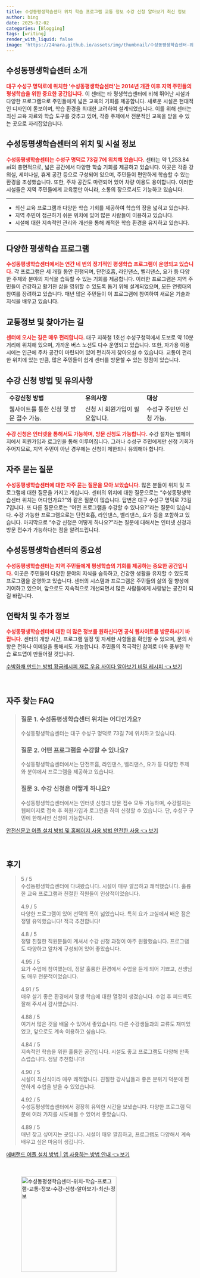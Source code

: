 ```yaml
---
title: 수성동평생학습센터 위치 학습 프로그램 교통 정보 수강 신청 알아보기 최신 정보
author: bing
date: 2025-02-02
categories: [Blogging]
tags: [writing]
render_with_liquid: false
image: 'https://24nara.github.io/assets/img/thumbnail/수성동평생학습센터-위치-학습-프로그램-교통-정보-수강-신청-알아보기-최신-정보.webp'
---
```



<h2 id='수성동평생학습센터소개'>수성동평생학습센터 소개</h2>

<p><b><span style="color: #ee2323;">대구 수성구 명덕로에 위치한 '수성동평생학습센터'는 2014년 개관 이후 지역 주민들의 평생학습을 위한 중요한 공간입니다.</span></b> 이 센터는 타 평생학습센터에 비해 뛰어난 시설과 다양한 프로그램으로 주민들에게 넓은 교육의 기회를 제공합니다. 새로운 시설은 현대적인 디자인이 돋보이며, 학습 환경을 최대한 고려하여 설계되었습니다. 이를 위해 센터는 최신 교육 자료와 학습 도구를 갖추고 있어, 각종 주제에서 전문적인 교육을 받을 수 있는 곳으로 자리잡았습니다.</p>

<h2 id='위치및시설정보'>수성동평생학습센터의 위치 및 시설 정보</h2>

<p><b><span style="color: #ee2323;">수성동평생학습센터는 수성구 명덕로 73길 7에 위치해 있습니다.</span></b> 센터는 약 1,253.84㎡의 총면적으로, 넓은 공간에서 다양한 학습 기회를 제공하고 있습니다. 이곳은 각종 강의실, 세미나실, 휴게 공간 등으로 구성되어 있으며, 주민들이 편안하게 학습할 수 있는 환경을 조성했습니다. 또한, 주차 공간도 마련되어 있어 차량 이용도 용이합니다. 이러한 시설들은 지역 주민들에게 교육뿐만 아니라, 소통의 장으로서도 기능하고 있습니다.</p>

<hr />

<ul>
    <li>최신 교육 프로그램과 다양한 학습 기회를 제공하여 학습의 장을 넓히고 있습니다.</li>
    <li>지역 주민이 접근하기 쉬운 위치에 있어 많은 사람들이 이용하고 있습니다.</li>
    <li>시설에 대한 지속적인 관리와 개선을 통해 쾌적한 학습 환경을 유지하고 있습니다.</li>
</ul>

<hr />

<h2 id='운영프로그램'>다양한 평생학습 프로그램</h2>

<p><b><span style="color: #ee2323;">수성동평생학습센터에서는 연간 네 번의 정기적인 평생학습 프로그램이 운영되고 있습니다.</span></b> 각 프로그램은 세 개월 동안 진행되며, 단전호흡, 라인댄스, 벨리댄스, 요가 등 다양한 주제와 분야의 지식을 습득할 수 있는 기회를 제공합니다. 이러한 프로그램은 지역 주민들이 건강하고 활기찬 삶을 영위할 수 있도록 돕기 위해 설계되었으며, 모든 연령대의 참여를 장려하고 있습니다. 매년 많은 주민들이 이 프로그램에 참여하여 새로운 기술과 지식을 배우고 있습니다.</p>

<h2 id='교통정보'>교통정보 및 찾아가는 길</h2>

<p><b><span style="color: #ee2323;">센터에 오시는 길은 매우 편리합니다.</span></b> 대구 지하철 1호선 수성구청역에서 도보로 약 10분 거리에 위치해 있으며, 가까운 버스 노선도 다수 운영되고 있습니다. 또한, 자가용 이용 시에는 인근에 주차 공간이 마련되어 있어 편리하게 찾아오실 수 있습니다. 교통이 편리한 위치에 있는 만큼, 많은 주민들이 쉽게 센터를 방문할 수 있는 장점이 있습니다.</p>

<h2 id='수강신청방법'>수강 신청 방법 및 유의사항</h2>

<table>
    <tr>
        <td><b>수강신청 방법</b></td>
        <td><b>유의사항</b></td>
        <td><b>대상</b></td>
    </tr>
    <tr>
        <td>웹사이트를 통한 신청 및 방문 접수 가능.</td>
        <td>신청 시 회원가입이 필요합니다.</td>
        <td>수성구 주민만 신청 가능.</td>
    </tr>
</table>

<p><b><span style="color: #ee2323;">수강 신청은 인터넷을 통해서도 가능하며, 방문 신청도 가능합니다.</span></b> 수강 절차는 웹페이지에서 회원가입과 로그인을 통해 이루어집니다. 그러나 수성구 주민에게만 신청 기회가 주어지므로, 지역 주민이 아닌 경우에는 신청이 제한되니 유의해야 합니다.</p>

<h2 id='자주묻는질문'>자주 묻는 질문</h2>

<p><b><span style="color: #ee2323;">수성동평생학습센터에 대한 자주 묻는 질문을 모아 보았습니다.</span></b> 많은 분들이 위치 및 프로그램에 대한 질문을 가지고 계십니다. 센터의 위치에 대한 질문으로는 “수성동평생학습센터 위치는 어디인가요?”와 같은 질문이 많습니다. 답변은 대구 수성구 명덕로 73길 7입니다. 또 다른 질문으로는 “어떤 프로그램을 수강할 수 있나요?”라는 질문이 있습니다. 수강 가능한 프로그램으로는 단전호흡, 라인댄스, 벨리댄스, 요가 등을 포함하고 있습니다. 마지막으로 “수강 신청은 어떻게 하나요?”라는 질문에 대해서는 인터넷 신청과 방문 접수가 가능하다는 점을 알려드립니다.</p>

<h2 id='마무리'>수성동평생학습센터의 중요성</h2>

<p><b><span style="color: #ee2323;">수성동평생학습센터는 지역 주민들에게 평생학습의 기회를 제공하는 중요한 공간입니다.</span></b> 이곳은 주민들이 다양한 분야의 지식을 습득하고, 건강한 생활을 유지할 수 있도록 프로그램을 운영하고 있습니다. 센터의 시스템과 프로그램은 주민들의 삶의 질 향상에 기여하고 있으며, 앞으로도 지속적으로 개선되면서 많은 사람들에게 사랑받는 공간이 되길 바랍니다.</p>

<h2 id='연락처및정보'>연락처 및 추가 정보</h2>

<p><b><span style="color: #ee2323;">수성동평생학습센터에 대한 더 많은 정보를 원하신다면 공식 웹사이트를 방문하시기 바랍니다.</span></b> 센터의 개방 시간, 프로그램 일정 및 자세한 사항들을 확인할 수 있으며, 문의 사항은 전화나 이메일을 통해서도 가능합니다. 주민들의 적극적인 참여로 더욱 풍부한 학습 로드맵이 만들어질 것입니다.</p>


<p><a class="click-button" title="수박화채 만드는 방법 황금레시피 재료 우유 사이다 알아보기 비밀 레시피" href="https://24nara.github.io/posts/%EC%88%98%EB%B0%95%ED%99%94%EC%B1%84-%EB%A7%8C%EB%93%9C%EB%8A%94-%EB%B0%A9%EB%B2%95-%ED%99%A9%EA%B8%88%EB%A0%88%EC%8B%9C%ED%94%BC-%EC%9E%AC%EB%A3%8C-%EC%9A%B0%EC%9C%A0-%EC%82%AC%EC%9D%B4%EB%8B%A4-%EC%95%8C%EC%95%84%EB%B3%B4%EA%B8%B0-%EB%B9%84%EB%B0%80-%EB%A0%88%EC%8B%9C%ED%94%BC/" rel="dofollow">수박화채 만드는 방법 황금레시피 재료 우유 사이다 알아보기 비밀 레시피 👈 보기</a></p><br>
<h2 id='자주_찾는_FAQ'>자주 찾는 FAQ</h2>
<div itemscope="" itemtype="https://schema.org/FAQPage"> 
<blockquote> 
<div itemscope="" itemprop="mainEntity" itemtype="https://schema.org/Question"> 
<h3 itemprop="name">질문 1. 수성동평생학습센터 위치는 어디인가요?</h3> 
<div itemscope="" itemprop="acceptedAnswer" itemtype="https://schema.org/Answer"> 
<span itemprop="text"> 
<p>수성동평생학습센터는 대구 수성구 명덕로 73길 7에 위치하고 있습니다.</p> 
</span> 
</div> 
</div> 
<div itemscope="" itemprop="mainEntity" itemtype="https://schema.org/Question"> 
<h3 itemprop="name">질문 2. 어떤 프로그램을 수강할 수 있나요?</h3> 
<div itemscope="" itemprop="acceptedAnswer" itemtype="https://schema.org/Answer"> 
<span itemprop="text"> 
<p>수성동평생학습센터에서는 단전호흡, 라인댄스, 벨리댄스, 요가 등 다양한 주제와 분야에서 프로그램을 제공하고 있습니다.</p> 
</span> 
</div> 
</div> 
<div itemscope="" itemprop="mainEntity" itemtype="https://schema.org/Question"> 
<h3 itemprop="name">질문 3. 수강 신청은 어떻게 하나요?</h3> 
<div itemscope="" itemprop="acceptedAnswer" itemtype="https://schema.org/Answer"> 
<span itemprop="text"> 
<p>수성동평생학습센터에서는 인터넷 신청과 방문 접수 모두 가능하며, 수강절차는 웹페이지로 접속 후 회원가입과 로그인을 하여 신청할 수 있습니다. 단, 수성구 구민에 한해서만 신청이 가능합니다.</p> 
</span> 
</div> 
</div> 
</blockquote> 
</div>
<p><a class="click-button" title="안전신문고 어플 설치 방법 및 홈페이지 사용 방법 안전한 사용" href="https://24nara.github.io/posts/%EC%95%88%EC%A0%84%EC%8B%A0%EB%AC%B8%EA%B3%A0-%EC%96%B4%ED%94%8C-%EC%84%A4%EC%B9%98-%EB%B0%A9%EB%B2%95-%EB%B0%8F-%ED%99%88%ED%8E%98%EC%9D%B4%EC%A7%80-%EC%82%AC%EC%9A%A9-%EB%B0%A9%EB%B2%95-%EC%95%88%EC%A0%84%ED%95%9C-%EC%82%AC%EC%9A%A9/" rel="dofollow">안전신문고 어플 설치 방법 및 홈페이지 사용 방법 안전한 사용 👈 보기</a></p><br>
<h2 id='후기'>후기</h2>
<div itemscope itemtype="https://schema.org/Product">
  <blockquote>
  <div itemprop="review" itemscope itemtype="https://schema.org/Review">
      <div itemprop="reviewRating" itemscope itemtype="https://schema.org/Rating"> <span itemprop="ratingValue">5</span> / <span itemprop="bestRating">5</span> </div>
      <span itemprop="reviewBody">수성동평생학습센터에 다녀왔습니다. 시설이 매우 깔끔하고 쾌적했습니다. 훌륭한 교육 프로그램과 친절한 직원들이 인상적이었습니다.</span>
  </div>
  <br>
  <div itemprop="review" itemscope itemtype="https://schema.org/Review">
      <div itemprop="reviewRating" itemscope itemtype="https://schema.org/Rating"> <span itemprop="ratingValue">4.9</span> / <span itemprop="bestRating">5</span> </div>
      <span itemprop="reviewBody">다양한 프로그램이 있어 선택의 폭이 넓었습니다. 특히 요가 교실에서 배운 점은 정말 유익했습니다! 적극 추천합니다!</span>
  </div>
  <br>
  <div itemprop="review" itemscope itemtype="https://schema.org/Review">
      <div itemprop="reviewRating" itemscope itemtype="https://schema.org/Rating"> <span itemprop="ratingValue">4.8</span> / <span itemprop="bestRating">5</span> </div>
      <span itemprop="reviewBody">정말 친절한 직원분들이 계셔서 수강 신청 과정이 아주 원활했습니다. 프로그램도 다양하고 알차게 구성되어 있어 좋았습니다.</span>
  </div>
  <br>
  <div itemprop="review" itemscope itemtype="https://schema.org/Review">
      <div itemprop="reviewRating" itemscope itemtype="https://schema.org/Rating"> <span itemprop="ratingValue">4.95</span> / <span itemprop="bestRating">5</span> </div>
      <span itemprop="reviewBody">요가 수업에 참여했는데, 정말 훌륭한 환경에서 수업을 듣게 되어 기쁘고, 선생님도 매우 전문적이었습니다.</span>
  </div>
  <br>
  <div itemprop="review" itemscope itemtype="https://schema.org/Review">
      <div itemprop="reviewRating" itemscope itemtype="https://schema.org/Rating"> <span itemprop="ratingValue">4.91</span> / <span itemprop="bestRating">5</span> </div>
      <span itemprop="reviewBody">매우 살기 좋은 환경에서 평생 학습에 대한 열정이 생겼습니다. 수업 후 피드백도 잘해 주셔서 감사했습니다.</span>
  </div>
  <br>
  <div itemprop="review" itemscope itemtype="https://schema.org/Review">
      <div itemprop="reviewRating" itemscope itemtype="https://schema.org/Rating"> <span itemprop="ratingValue">4.88</span> / <span itemprop="bestRating">5</span> </div>
      <span itemprop="reviewBody">여기서 많은 것을 배울 수 있어서 좋았습니다. 다른 수강생들과의 교류도 재미있었고, 앞으로도 계속 이용하고 싶습니다.</span>
  </div>
  <br>
  <div itemprop="review" itemscope itemtype="https://schema.org/Review">
      <div itemprop="reviewRating" itemscope itemtype="https://schema.org/Rating"> <span itemprop="ratingValue">4.84</span> / <span itemprop="bestRating">5</span> </div>
      <span itemprop="reviewBody">지속적인 학습을 위한 훌륭한 공간입니다. 시설도 좋고 프로그램도 다양해 만족스럽습니다. 정말 추천합니다!</span>
  </div>
  <br>
  <div itemprop="review" itemscope itemtype="https://schema.org/Review">
      <div itemprop="reviewRating" itemscope itemtype="https://schema.org/Rating"> <span itemprop="ratingValue">4.90</span> / <span itemprop="bestRating">5</span> </div>
      <span itemprop="reviewBody">시설이 최신식이라 매우 쾌적합니다. 친절한 강사님들과 좋은 분위기 덕분에 편안하게 수업을 받을 수 있었습니다.</span>
  </div>
  <br>
  <div itemprop="review" itemscope itemtype="https://schema.org/Review">
      <div itemprop="reviewRating" itemscope itemtype="https://schema.org/Rating"> <span itemprop="ratingValue">4.92</span> / <span itemprop="bestRating">5</span> </div>
      <span itemprop="reviewBody">수성동평생학습센터에서 굉장히 유익한 시간을 보냈습니다. 다양한 프로그램 덕분에 여러 가지를 시도해볼 수 있어서 좋았습니다.</span>
  </div>
  <br>
  <div itemprop="review" itemscope itemtype="https://schema.org/Review">
      <div itemprop="reviewRating" itemscope itemtype="https://schema.org/Rating"> <span itemprop="ratingValue">4.89</span> / <span itemprop="bestRating">5</span> </div>
      <span itemprop="reviewBody">매년 찾고 싶어지는 곳입니다. 시설이 매우 깔끔하고, 프로그램도 다양해서 계속 배우고 싶은 마음이 생깁니다.</span>
  </div>
  </blockquote>
</div>
<p><a class="click-button" title="에버랜드 어플 설치 방법 | 앱 사용하는 방법 안내" href="https://24nara.github.io/posts/%EC%97%90%EB%B2%84%EB%9E%9C%EB%93%9C-%EC%96%B4%ED%94%8C-%EC%84%A4%EC%B9%98-%EB%B0%A9%EB%B2%95-%EC%95%B1-%EC%82%AC%EC%9A%A9%ED%95%98%EB%8A%94-%EB%B0%A9%EB%B2%95-%EC%95%88%EB%82%B4/" rel="dofollow">에버랜드 어플 설치 방법 | 앱 사용하는 방법 안내 👈 보기</a></p><br>
<figure class="image"><img src="https://24nara.github.io/assets/img/thumbnail/수성동평생학습센터-위치-학습-프로그램-교통-정보-수강-신청-알아보기-최신-정보.webp" alt="수성동평생학습센터-위치-학습-프로그램-교통-정보-수강-신청-알아보기-최신-정보" width="256" height="256"></figure>